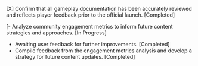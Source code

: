 [X] Confirm that all gameplay documentation has been accurately reviewed and reflects player feedback prior to the official launch. [Completed]

[- Analyze community engagement metrics to inform future content strategies and approaches. [In Progress]
- Awaiting user feedback for further improvements. [Completed]
- Compile feedback from the engagement metrics analysis and develop a strategy for future content updates. [Completed]